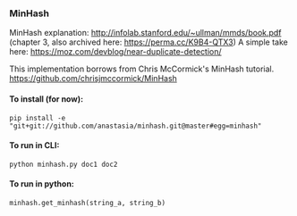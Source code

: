 ### MinHash
MinHash explanation: http://infolab.stanford.edu/~ullman/mmds/book.pdf (chapter 3, also archived here: https://perma.cc/K9B4-QTX3)
A simple take here: https://moz.com/devblog/near-duplicate-detection/

This implementation borrows from Chris McCormick's MinHash tutorial.
https://github.com/chrisjmccormick/MinHash

#### To install (for now):
`pip install -e "git+git://github.com/anastasia/minhash.git@master#egg=minhash"`

#### To run in CLI:
`python minhash.py doc1 doc2`

#### To run in python:
`minhash.get_minhash(string_a, string_b)`
